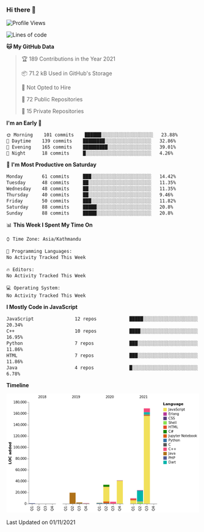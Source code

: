 ### Hi there 👋


<!--START_SECTION:waka-->
![Profile Views](http://img.shields.io/badge/Profile%20Views-0-blue)

![Lines of code](https://img.shields.io/badge/From%20Hello%20World%20I%27ve%20Written-308587%20lines%20of%20code-blue)

**🐱 My GitHub Data** 

> 🏆 189 Contributions in the Year 2021
 > 
> 📦 71.2 kB Used in GitHub's Storage 
 > 
> 🚫 Not Opted to Hire
 > 
> 📜 72 Public Repositories 
 > 
> 🔑 15 Private Repositories  
 > 
**I'm an Early 🐤** 

```text
🌞 Morning    101 commits    ██████░░░░░░░░░░░░░░░░░░░   23.88% 
🌆 Daytime    139 commits    ████████░░░░░░░░░░░░░░░░░   32.86% 
🌃 Evening    165 commits    █████████░░░░░░░░░░░░░░░░   39.01% 
🌙 Night      18 commits     █░░░░░░░░░░░░░░░░░░░░░░░░   4.26%

```
📅 **I'm Most Productive on Saturday** 

```text
Monday       61 commits     ███░░░░░░░░░░░░░░░░░░░░░░   14.42% 
Tuesday      48 commits     ██░░░░░░░░░░░░░░░░░░░░░░░   11.35% 
Wednesday    48 commits     ██░░░░░░░░░░░░░░░░░░░░░░░   11.35% 
Thursday     40 commits     ██░░░░░░░░░░░░░░░░░░░░░░░   9.46% 
Friday       50 commits     ███░░░░░░░░░░░░░░░░░░░░░░   11.82% 
Saturday     88 commits     █████░░░░░░░░░░░░░░░░░░░░   20.8% 
Sunday       88 commits     █████░░░░░░░░░░░░░░░░░░░░   20.8%

```


📊 **This Week I Spent My Time On** 

```text
⌚︎ Time Zone: Asia/Kathmandu

💬 Programming Languages: 
No Activity Tracked This Week

🔥 Editors: 
No Activity Tracked This Week

💻 Operating System: 
No Activity Tracked This Week

```

**I Mostly Code in JavaScript** 

```text
JavaScript               12 repos            █████░░░░░░░░░░░░░░░░░░░░   20.34% 
C++                      10 repos            ████░░░░░░░░░░░░░░░░░░░░░   16.95% 
Python                   7 repos             ███░░░░░░░░░░░░░░░░░░░░░░   11.86% 
HTML                     7 repos             ███░░░░░░░░░░░░░░░░░░░░░░   11.86% 
Java                     4 repos             █░░░░░░░░░░░░░░░░░░░░░░░░   6.78%

```


**Timeline**

![Chart not found](https://raw.githubusercontent.com/voidash/voidash/main/charts/bar_graph.png) 


 Last Updated on 01/11/2021
<!--END_SECTION:waka-->


<!--
**voidash/voidash** is a ✨ _special_ ✨ repository because its `README.md` (this file) appears on your GitHub profile.

Here are some ideas to get you started:

- 🔭 I’m currently working on ...
- 🌱 I’m currently learning ...
- 👯 I’m looking to collaborate on ...
- 🤔 I’m looking for help with ...
- 💬 Ask me about ...
- 📫 How to reach me: ...
- 😄 Pronouns: ...
- ⚡ Fun fact: ...
-->
